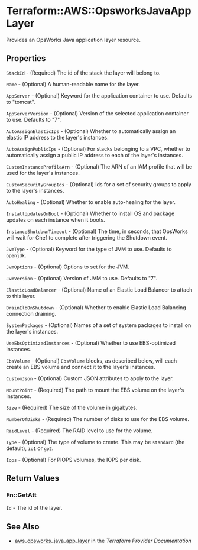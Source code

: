 # Terraform::AWS::OpsworksJavaAppLayer

Provides an OpsWorks Java application layer resource.

## Properties

`StackId` - (Required) The id of the stack the layer will belong to.

`Name` - (Optional) A human-readable name for the layer.

`AppServer` - (Optional) Keyword for the application container to use. Defaults to "tomcat".

`AppServerVersion` - (Optional) Version of the selected application container to use. Defaults to "7".

`AutoAssignElasticIps` - (Optional) Whether to automatically assign an elastic IP address to the layer's instances.

`AutoAssignPublicIps` - (Optional) For stacks belonging to a VPC, whether to automatically assign a public IP address to each of the layer's instances.

`CustomInstanceProfileArn` - (Optional) The ARN of an IAM profile that will be used for the layer's instances.

`CustomSecurityGroupIds` - (Optional) Ids for a set of security groups to apply to the layer's instances.

`AutoHealing` - (Optional) Whether to enable auto-healing for the layer.

`InstallUpdatesOnBoot` - (Optional) Whether to install OS and package updates on each instance when it boots.

`InstanceShutdownTimeout` - (Optional) The time, in seconds, that OpsWorks will wait for Chef to complete after triggering the Shutdown event.

`JvmType` - (Optional) Keyword for the type of JVM to use. Defaults to `openjdk`.

`JvmOptions` - (Optional) Options to set for the JVM.

`JvmVersion` - (Optional) Version of JVM to use. Defaults to "7".

`ElasticLoadBalancer` - (Optional) Name of an Elastic Load Balancer to attach to this layer.

`DrainElbOnShutdown` - (Optional) Whether to enable Elastic Load Balancing connection draining.

`SystemPackages` - (Optional) Names of a set of system packages to install on the layer's instances.

`UseEbsOptimizedInstances` - (Optional) Whether to use EBS-optimized instances.

`EbsVolume` - (Optional) `EbsVolume` blocks, as described below, will each create an EBS volume and connect it to the layer's instances.

`CustomJson` - (Optional) Custom JSON attributes to apply to the layer.

`MountPoint` - (Required) The path to mount the EBS volume on the layer's instances.

`Size` - (Required) The size of the volume in gigabytes.

`NumberOfDisks` - (Required) The number of disks to use for the EBS volume.

`RaidLevel` - (Required) The RAID level to use for the volume.

`Type` - (Optional) The type of volume to create. This may be `standard` (the default), `io1` or `gp2`.

`Iops` - (Optional) For PIOPS volumes, the IOPS per disk.


## Return Values

### Fn::GetAtt

`Id` - The id of the layer.

## See Also

* [aws_opsworks_java_app_layer](https://www.terraform.io/docs/providers/aws/r/opsworks_java_app_layer.html) in the _Terraform Provider Documentation_